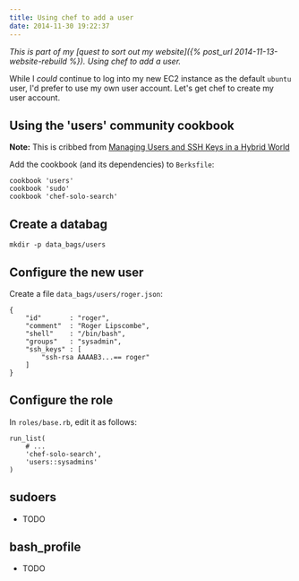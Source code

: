 ```yaml
---
title: Using chef to add a user
date: 2014-11-30 19:22:37
---
```


*This is part of my [quest to sort out my website]({% post_url 2014-11-13-website-rebuild %}).
Using chef to add a user.*

While I _could_ continue to log into my new EC2 instance as the default
`ubuntu` user, I'd prefer to use my own user account. Let's get chef to create
my user account.

## Using the 'users' community cookbook

**Note:** This is cribbed from [Managing Users and SSH Keys in a Hybrid
World](https://www.getchef.com/blog/2014/07/10/managing-users-and-ssh-keys-in-a-hybrid-world/)

Add the cookbook (and its dependencies) to `Berksfile`:

    cookbook 'users'
    cookbook 'sudo'
    cookbook 'chef-solo-search'

## Create a databag

    mkdir -p data_bags/users

## Configure the new user

Create a file `data_bags/users/roger.json`:

    {
        "id"       : "roger",
        "comment"  : "Roger Lipscombe",
        "shell"    : "/bin/bash",
        "groups"   : "sysadmin",
        "ssh_keys" : [
            "ssh-rsa AAAAB3...== roger"
        ]
    }

## Configure the role

In `roles/base.rb`, edit it as follows:

    run_list(
        # ...
        'chef-solo-search',
        'users::sysadmins'
    )

## sudoers

* TODO

## bash_profile

* TODO
